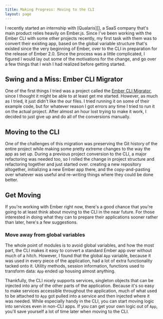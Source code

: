 ```yaml
---
title: Making Progress: Moving to the CLI
layout: page
---
```


I recently started an internship with [Qualaris][], a SaaS company that's main product relies heavily on Ember.js.  Since I've been working with the Ember CLI with some other projects recently, my first task with them was to convert their existing app, based on the global variable structure that's existed since the very beginning of Ember, over to the CLI in preparation for the release of Ember 2.0.  Since the process was a little complicated, I figured I would lay out some of the motivations for the change, and go over a few things that I wish I had realized before getting started.


## Swing and a Miss: Ember CLI Migrator

One of the first things I tried was a project called the [Ember CLI Migrator](https://github.com/fivetanley/ember-cli-migrator), since I thought it might be able to at least get me started.  However, as much as I tried, it just didn't like the our files.  I tried running it on some of their example code, but for whatever reason I got errors any time I tried to run it on the actual project.  After almost an hour lost trying to make it work, I decided to just give up and do all of the conversions manually.


## Moving to the CLI

One of the challenges of this migration was preserving the Git history of the entire project while making some pretty extreme changes to the way the app as set up.  During a previous project conversion to the CLI, a major refactoring was needed too, so I rolled the change in project structure and refactoring together and just started over. creating a new repository altogether, initializing a new Ember app there, and the copy-and-pasting over whatever was useful and re-writing things where they could be done better.

## Get Moving

If you're working with Ember right now, there's a good chance that you're going to at least think about moving to the CLI in the near future.  For those interested in doing what they can to prepare their applications sooner rather than later, here's a few suggestions.

### Move away from global variables

The whole point of modules is to avoid global variables, and how the most part, the CLI makes it easy to convert a standard Ember app over without much of a hitch.  However, I found that the global `App` variable, because it was used in every piece of the application, had a lot of extra functionality tacked onto it. Utility methods, session information, functions used to transform data: `App` ended up housing almost anything.

Thankfully, the CLI nicely supports services, singleton objects that can be injected into any of the other parts of the application.  Because it's so easy to make services accessible throughout the application, much of what used to be attached to `App` got pulled into a service and then injected where it was needed.  While especially handy in the CLI, you can start moving logic into services even in non-CLI apps.  If you can get your own logic out of `App`, you'll save yourself a lot of time later when moving to the CLI.
